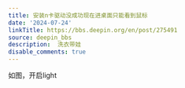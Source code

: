 ```yaml
---
title: 安装n卡驱动没成功现在进桌面只能看到鼠标
date: '2024-07-24'
linkTitle: https://bbs.deepin.org/en/post/275491
source: deepin_bbs
description:  洗衣带娃 
disable_comments: true
---
```

如图，开启light
